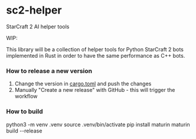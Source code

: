 # sc2-helper
StarCraft 2 AI helper tools

WIP:

This library will be a collection of helper tools for Python StarCraft 2 bots 
implemented in Rust in order to have the same performance as C++ bots.


### How to release a new version

1. Change the version in [cargo.toml](cargo.toml) and push the changes
2. Manually "Create a new release" with GitHub - this will trigger the workflow

### How to build

python3 -m venv .venv
source .venv/bin/activate
pip install maturin
maturin build --release
